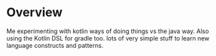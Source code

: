 # Overview
Me experimenting with kotlin ways of doing things vs the java way.  Also using the Kotlin DSL for gradle too.  lots of very simple stuff to learn new language constructs and patterns.
